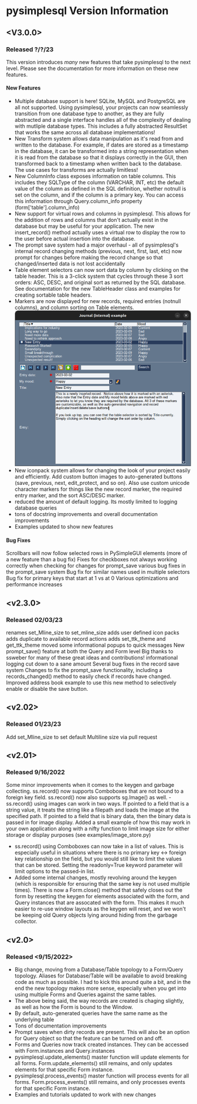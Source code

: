 # **pysimplesql** Version Information

## <V3.0.0>
### Released ?/?/23
This version introduces *many* new features that take pysimplesql to the next level.  Please see the documentation for
more information on these new features.
#### New Features
- Multiple database support is here!  SQLite, MySQL and PostgreSQL are all not supported.  Using pysimplesql, your
projects can now seamlessly transition from one database type to another, as they are fully abstracted and a single
interface handles all of the complexity of dealing with mutliple database types. This includes a fully abstracted
ResultSet that works the same across all database implementations!
- New Transform system allows data manipulation as it's read from and written to the database.  For example, if dates
are stored as a timestamp in the database, it can be transformed into a string representation when it is read from the
database so that it displays correctly in the GUI, then transformed back to a timestamp when written back to the 
database.  The use cases for transforms are actually limitless! 
- New ColumnInfo class exposes information on table columns.  This includes they SQLType of the column (VARCHAR, INT, etc)
the default value of the column as defined in the SQL definition, whether notnull is set on the column, and if the column
is a primary key.  You can access this information through Query.column_info property (form['table'].column_info)
- New support for virtual rows and columns in pysimplesql.  This allows for the addition of rows and columns that don't
actually exist in the database but may be useful for your application.  The new insert_record() method actually uses
a virtual row to display the row to the user before actual insertion into the database.
- The prompt save system had a major overhaul - all of pysimplesql's internal record changing methods (previous, next,
first, last, etc) now prompt for changes before making the record change so that changed/inserted data is not lost accidentally
- Table element selectors can now sort data by column by clicking on the table header. This is a 3-click system that 
cycles through these 3 sort orders: ASC, DESC, and original sort as returned by the SQL database.  See documentation for
the new TableHeader class and examples for creating sortable table headers.
- Markers are now displayed for new records, required entries (notnull columns), and column sorting on Table elements.
![image](https://github.com/PySimpleSQL/pysimplesql/raw/abstracted_database/doc_screenshots/marker_showcase_window.png)
- New iconpack system allows for changing the look of your project easily and efficiently.  Add custom button images to
auto-generated buttons (save, previous, next, edit_protect, and so on). Also use custom unicode character markers for
things like the new record marker, the required entry marker, and the sort ASC/DESC marker.
- reduced the amount of default logging. Its mostly limited to logging database queries
- tons of docstring improvements and overall documentation improvements
- Examples updated to show new features
#### Bug Fixes
Scrollbars will now follow selected rows in PySimpleGUI elements (more of a new feature than a bug fix)
Fixes for checkboxes not always working correctly when checking for changes for prompt_save
various bug fixes in the prompt_save system
Bug fix for similar names used in multiple selectors
Bug fix for primary keys that start at 1 vs at 0
Various optimizations and performance increases

## <v2.3.0>
### Released 02/03/23
renames set_Mline_size to set_mline_size
adds user defined icon packs
adds duplicate to available record actions
adds set_ttk_theme and get_ttk_theme
moved some informational popups to quick messages
New prompt_save() feature at both the Query and Form level
Big thanks to ssweber for many of these great ideas and contributions!
informational logging cut down to a sane amount
Several bug fixes in the record save system
Changes to fix the prompt_save functionality, including a records_changed() method to easily check if records have changed.
Improved address book example to use this new method to selectively enable or disable the save button.

## <v2.02>
### Released 01/23/23
Add set_Mline_size to set default Multiline size via pull request

## <v2.01>
### Released 9/16/2022
Some minor improvements when it comes to the keygen and garbage collecting.  ss.record() now supports Comboboxes that are not
bound to a foreign key field.  ss.record() now also supports sg.Image() as well.
-ss.record() using images can work in two ways.  If pointed to a field that is a string value, it treats the string like a 
filepath and loads the image at the specified path.  If pointed to a field that is binary data, then the binary data is passed
in for image display.  Added a small example of how this may work in your own application along with a nifty function to limit
image size for either storage or display purposes (see examples/image_store.py)
- ss.record() using Comboboxes can now take in a list of values.  This is especially useful in situations where there is no
primary key <-> foreign key relationship on the field, but you would still like to limit the values that can be stored.  Setting
the readonly=True keyword parameter will limit options to the passed-in list.
- Added some internal changes, mostly revolving around the keygen (which is responsible for ensuring that the same key is not
used multiple times).  There is now a Form.close() method that safely closes out the form by resetting the keygen for elements
associated with the form, and Query instances that are assocated with the form. This makes it much easier to re-use window layouts
as the keygen will reset, and we won't be keeping old Query objects lying around hiding from the garbage collector.


## <v2.0>
### Released <9/15/2022>
- Big change, moving from a Database/Table topology to a Form/Query topology.  Aliases for Database/Table will be available to avoid breaking code as much as possible.
I had to kick this around quite a bit, and in the end the new topology makes more sense, especially when you get into using multiple Forms and Queries against the same tables.
- The above being said, the way records are created is chaging slightly, as well as how the Form is bound to the Window.  
- By default, auto-generated queries have the same name as the underlying table
- Tons of documentation improvements
- Prompt saves when dirty records are present.  This will also be an option for Query object so that the feature can be turned on and off.
- Forms and Queries now track created instances.  They can be accessed with Form.instances and Query.instances
- pysimplesql.update_elements() master function will update elements for all forms.  Form.update_elements() still remains, and only updates elements for that specific Form instance.
- pysimplesql.process_events() master function will process events for all forms.  Form.process_events() still remains, and only processes events for that specific Form instance.
- Examples and tutorials updated to work with new changes
